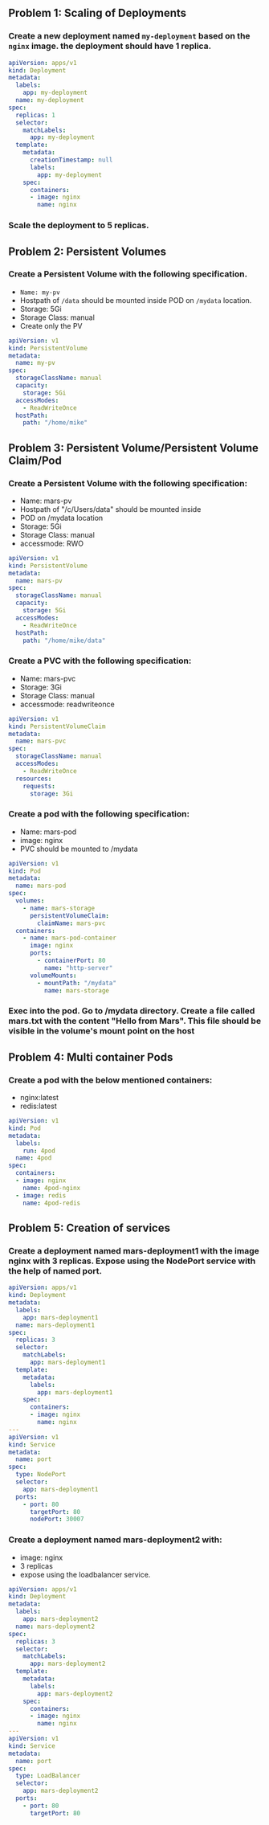## Problem 1: Scaling of Deployments
### Create a new deployment named `my-deployment` based on the `nginx` image. the deployment should have 1 replica.
```yaml
apiVersion: apps/v1
kind: Deployment
metadata:
  labels:
    app: my-deployment
  name: my-deployment
spec:
  replicas: 1
  selector:
    matchLabels:
      app: my-deployment
  template:
    metadata:
      creationTimestamp: null
      labels:
        app: my-deployment
    spec:
      containers:
      - image: nginx
        name: nginx
```
### Scale the deployment to 5 replicas.
## Problem 2: Persistent Volumes
 ### Create a Persistent Volume with the following specification.
* `Name: my-pv`
* Hostpath of `/data` should be mounted inside POD on `/mydata` location.
* Storage: 5Gi
* Storage Class: manual
* Create only the PV
```yaml
apiVersion: v1
kind: PersistentVolume
metadata:
  name: my-pv
spec:
  storageClassName: manual
  capacity:
    storage: 5Gi
  accessModes:
    - ReadWriteOnce
  hostPath:
    path: "/home/mike"
```
## Problem 3: Persistent Volume/Persistent Volume Claim/Pod
### Create a Persistent Volume with the following specification:
* Name: mars-pv
* Hostpath of "/c/Users/data" should be mounted inside
* POD on /mydata location
* Storage: 5Gi
* Storage Class: manual
* accessmode: RWO
```yaml
apiVersion: v1
kind: PersistentVolume
metadata:
  name: mars-pv
spec:
  storageClassName: manual
  capacity:
    storage: 5Gi
  accessModes:
    - ReadWriteOnce
  hostPath:
    path: "/home/mike/data"
```
### Create a PVC with the following specification:
* Name: mars-pvc
* Storage: 3Gi
* Storage Class: manual
* accessmode: readwriteonce
```yaml
apiVersion: v1
kind: PersistentVolumeClaim
metadata:
  name: mars-pvc
spec:
  storageClassName: manual
  accessModes:
    - ReadWriteOnce
  resources:
    requests:
      storage: 3Gi
```
### Create a pod with the following specification:
* Name: mars-pod
* image: nginx
* PVC should be mounted to /mydata
```yaml
apiVersion: v1
kind: Pod
metadata:
  name: mars-pod
spec:
  volumes:
    - name: mars-storage
      persistentVolumeClaim:
        claimName: mars-pvc
  containers:
    - name: mars-pod-container
      image: nginx
      ports:
        - containerPort: 80
          name: "http-server"
      volumeMounts:
        - mountPath: "/mydata"
          name: mars-storage
```
### Exec into the pod. Go to /mydata directory. Create a file called mars.txt with the content "Hello from Mars". This file should be visible in the volume's mount point on the host
## Problem 4: Multi container Pods
### Create a pod with the below mentioned containers:
* nginx:latest
* redis:latest
```yaml
apiVersion: v1
kind: Pod
metadata:
  labels:
    run: 4pod
  name: 4pod
spec:
  containers:
  - image: nginx
    name: 4pod-nginx
  - image: redis
    name: 4pod-redis
```
## Problem 5: Creation of services
### Create a deployment named mars-deployment1 with the image nginx with 3 replicas. Expose using the NodePort service with the help of named port.
```yaml
apiVersion: apps/v1
kind: Deployment
metadata:
  labels:
    app: mars-deployment1
  name: mars-deployment1
spec:
  replicas: 3
  selector:
    matchLabels:
      app: mars-deployment1
  template:
    metadata:
      labels:
        app: mars-deployment1
    spec:
      containers:
      - image: nginx
        name: nginx
---
apiVersion: v1
kind: Service
metadata:
  name: port
spec:
  type: NodePort
  selector:
    app: mars-deployment1
  ports:
    - port: 80
      targetPort: 80
      nodePort: 30007
```
### Create a deployment named mars-deployment2 with:
* image: nginx
* 3 replicas
* expose using the loadbalancer service.
```yaml
apiVersion: apps/v1
kind: Deployment
metadata:
  labels:
    app: mars-deployment2
  name: mars-deployment2
spec:
  replicas: 3
  selector:
    matchLabels:
      app: mars-deployment2
  template:
    metadata:
      labels:
        app: mars-deployment2
    spec:
      containers:
      - image: nginx
        name: nginx
---
apiVersion: v1
kind: Service
metadata:
  name: port
spec:
  type: LoadBalancer
  selector:
    app: mars-deployment2
  ports:
    - port: 80
      targetPort: 80
```
